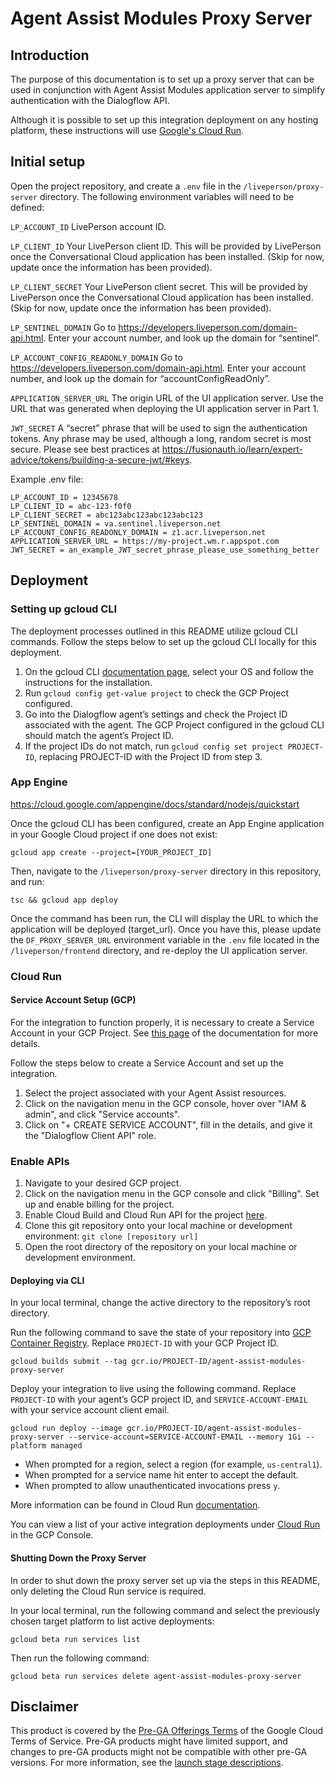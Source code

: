 # Agent Assist Modules Proxy Server

## Introduction

The purpose of this documentation is to set up a proxy server that can be used in conjunction with Agent Assist Modules application server to simplify authentication with the Dialogflow API.

Although it is possible to set up this integration deployment on any hosting platform, these instructions will use [Google's Cloud Run](https://cloud.google.com/run/).

## Initial setup
Open the project repository, and create a `.env` file in the `/liveperson/proxy-server` directory. The following environment variables will need to be defined:

`LP_ACCOUNT_ID`
LivePerson account ID.

`LP_CLIENT_ID`
Your LivePerson client ID. This will be provided by LivePerson once the Conversational Cloud application has been installed.
(Skip for now, update once the information has been provided).

`LP_CLIENT_SECRET`
Your LivePerson client secret. This will be provided by LivePerson once the Conversational Cloud application has been installed.
(Skip for now, update once the information has been provided).

`LP_SENTINEL_DOMAIN`
Go to https://developers.liveperson.com/domain-api.html. Enter your account number, and look up the domain for “sentinel”.

`LP_ACCOUNT_CONFIG_READONLY_DOMAIN`
Go to https://developers.liveperson.com/domain-api.html. Enter your account number, and look up the domain for “accountConfigReadOnly”.

`APPLICATION_SERVER_URL`
The origin URL of the UI application server. Use the URL that was generated when deploying the UI application server in Part 1.

`JWT_SECRET`
A “secret” phrase that will be used to sign the authentication tokens. Any phrase may be used, although a long, random secret is most secure. Please see best practices at https://fusionauth.io/learn/expert-advice/tokens/building-a-secure-jwt/#keys.
 
Example .env file:

```
LP_ACCOUNT_ID = 12345678
LP_CLIENT_ID = abc-123-f0f0
LP_CLIENT_SECRET = abc123abc123abc123abc123
LP_SENTINEL_DOMAIN = va.sentinel.liveperson.net
LP_ACCOUNT_CONFIG_READONLY_DOMAIN = z1.acr.liveperson.net
APPLICATION_SERVER_URL = https://my-project.wm.r.appspot.com
JWT_SECRET = an_example_JWT_secret_phrase_please_use_something_better
```

## Deployment

### Setting up gcloud CLI

The deployment processes outlined in this README utilize gcloud CLI commands. Follow the steps below to set up the gcloud CLI locally for this deployment.

1. On the gcloud CLI [documentation page](https://cloud.google.com/sdk/docs/quickstarts), select your OS and follow the instructions for the installation.
2. Run ``gcloud config get-value project`` to check the GCP Project configured.
3. Go into the Dialogflow agent’s settings and check the Project ID associated with the agent. The GCP Project configured in the gcloud CLI should match the agent’s Project ID.
4. If the project IDs do not match, run ``gcloud config set project PROJECT-ID``, replacing PROJECT-ID with the Project ID from step 3.


### App Engine
https://cloud.google.com/appengine/docs/standard/nodejs/quickstart

Once the gcloud CLI has been configured, create an App Engine application in your Google Cloud project if one does not exist:

```
gcloud app create --project=[YOUR_PROJECT_ID]
```

Then, navigate to the `/liveperson/proxy-server` directory in this repository, and run:

```
tsc && gcloud app deploy
```

Once the command has been run, the CLI will display the URL to which the application will be deployed (target_url). Once you have this, please update the `DF_PROXY_SERVER_URL` environment variable in the `.env` file located in the `/liveperson/frontend` directory, and re-deploy the UI application server. 

### Cloud Run

#### Service Account Setup (GCP)

For the integration to function properly, it is necessary to create a Service Account in your GCP Project. See [this page](https://cloud.google.com/dialogflow/docs/quick/setup#sa-create) of the documentation for more details.

Follow the steps below to create a Service Account and set up the integration.

1. Select the project associated with your Agent Assist resources.
2. Click on the navigation menu in the GCP console, hover over "IAM & admin", and click "Service accounts".
3. Click on "+ CREATE SERVICE ACCOUNT", fill in the details, and give it the "Dialogflow Client API" role.

### Enable APIs

1. Navigate to your desired GCP project.
2. Click on the navigation menu in the GCP console and click "Billing". Set up and enable billing for the project.
3. Enable Cloud Build and Cloud Run API for the project
[here](https://console.cloud.google.com/flows/enableapi?apiid=cloudbuild.googleapis.com,run.googleapis.com).
4. Clone this git repository onto your local machine or development environment:
`git clone [repository url]`
5. Open the root directory of the repository on your local machine or development environment.

#### Deploying via CLI

In your local terminal, change the active directory to the repository’s root directory.

Run the following command to save the state of your repository into [GCP Container Registry](https://console.cloud.google.com/gcr/). Replace `PROJECT-ID` with your GCP Project ID.

```shell
gcloud builds submit --tag gcr.io/PROJECT-ID/agent-assist-modules-proxy-server
```

Deploy your integration to live using the following command. Replace `PROJECT-ID` with your agent’s GCP project ID, and `SERVICE-ACCOUNT-EMAIL` with your service account client email.

```shell
gcloud run deploy --image gcr.io/PROJECT-ID/agent-assist-modules-proxy-server --service-account=SERVICE-ACCOUNT-EMAIL --memory 1Gi --platform managed
```

 - When prompted for a region, select a region (for example, ``us-central1``).
 - When prompted for a service name hit enter to accept the default.
 - When prompted to allow unauthenticated invocations press ``y``.

More information can be found in Cloud Run
[documentation](https://cloud.google.com/run/docs/deploying).

You can view a list of your active integration deployments under [Cloud Run](https://console.cloud.google.com/run) in the GCP Console.


#### Shutting Down the Proxy Server

In order to shut down the proxy server set up via the steps in this README, only deleting the Cloud Run service is required.

In your local terminal, run the following command and select the previously chosen target platform to list active deployments:

```shell
gcloud beta run services list
```

Then run the following command:

```shell
gcloud beta run services delete agent-assist-modules-proxy-server
```

## Disclaimer

This product is covered by the [Pre-GA Offerings Terms](https://cloud.google.com/terms/service-terms#1) of the Google Cloud Terms of Service. Pre-GA products might have limited support, and changes to pre-GA products might not be compatible with other pre-GA versions. For more information, see the [launch stage descriptions](https://cloud.google.com/products#product-launch-stages).
